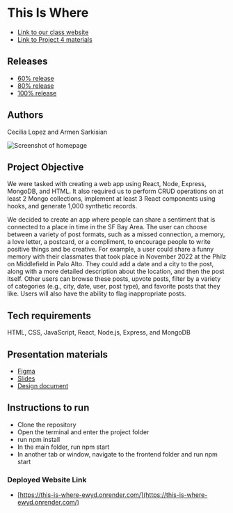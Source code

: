 # This Is Where

- [Link to our class website](https://johnguerra.co/classes/webDevelopment_fall_2022/)
- [Link to Project 4 materials](https://docs.google.com/document/d/1Xf2m_7a6otoQtTyHB55aan1tPqXYV-AQ1EBWjcoyVng/edit?usp=sharing)

## Releases
* [60% release](https://github.com/cerolopez/this-is-where/releases/tag/60%25)
* [80% release](https://github.com/cerolopez/this-is-where/releases/tag/80pct_milestone5)
* [100% release](https://github.com/cerolopez/this-is-where/releases/tag/p3deadline)

## Authors
Cecilia Lopez and Armen Sarkisian

![Screenshot of homepage](/website-screenshot.png)

## Project Objective
We were tasked with creating a web app using React, Node, Express, MongoDB, and HTML. It also required us to perform CRUD operations on at least 2 Mongo collections, implement at least 3 React components using hooks, and generate 1,000 synthetic records.

We decided to create an app where people can share a sentiment that is connected to a place in time in the SF Bay Area. The user can choose between a variety of post formats, such as a missed connection, a memory, a love letter, a postcard, or a compliment, to encourage people to write positive things and be creative. For example, a user could share a funny memory with their classmates that took place in November 2022 at the Philz on Middlefield in Palo Alto. They could add a date and a city to the post, along with a more detailed description about the location, and then the post itself. Other users can browse these posts, upvote posts, filter by a variety of categories (e.g., city, date, user, post type), and favorite posts that they like. Users will also have the ability to flag inappropriate posts.

## Tech requirements
HTML, CSS, JavaScript, React, Node.js, Express, and MongoDB

## Presentation materials
- [Figma](https://www.figma.com/file/OHjx2GGy9EndvLDzlG7cHR/This-Is-Where?node-id=0%3A1&t=Pdy1c59f07eGguRN-1)
- [Slides](https://docs.google.com/presentation/d/1axdtd0WfqfbihteLFJYkZ_oNIAmx99wxDEascEqkLW8/edit?usp=sharing)
- [Design document](https://docs.google.com/document/d/11GxXK1zScE64_QWL6XZSFd0i5UL_BFe4B4dVAdSydp0/edit?usp=sharing)

## Instructions to run
* Clone the repository
* Open the terminal and enter the project folder
* run npm install
* In the main folder, run npm start
* In another tab or window, navigate to the frontend folder and run npm start

### Deployed Website Link
* [https://this-is-where-ewyd.onrender.com/](https://this-is-where-ewyd.onrender.com/)
